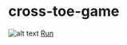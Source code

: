 # cross-toe-game
![alt text](https://github.com/ilopX/JavaScript-Game-CrossToe/Untitle.png "Screenshot")
[Run](https://ilopx.github.io/JavaScript-Game-CrossToe/)
